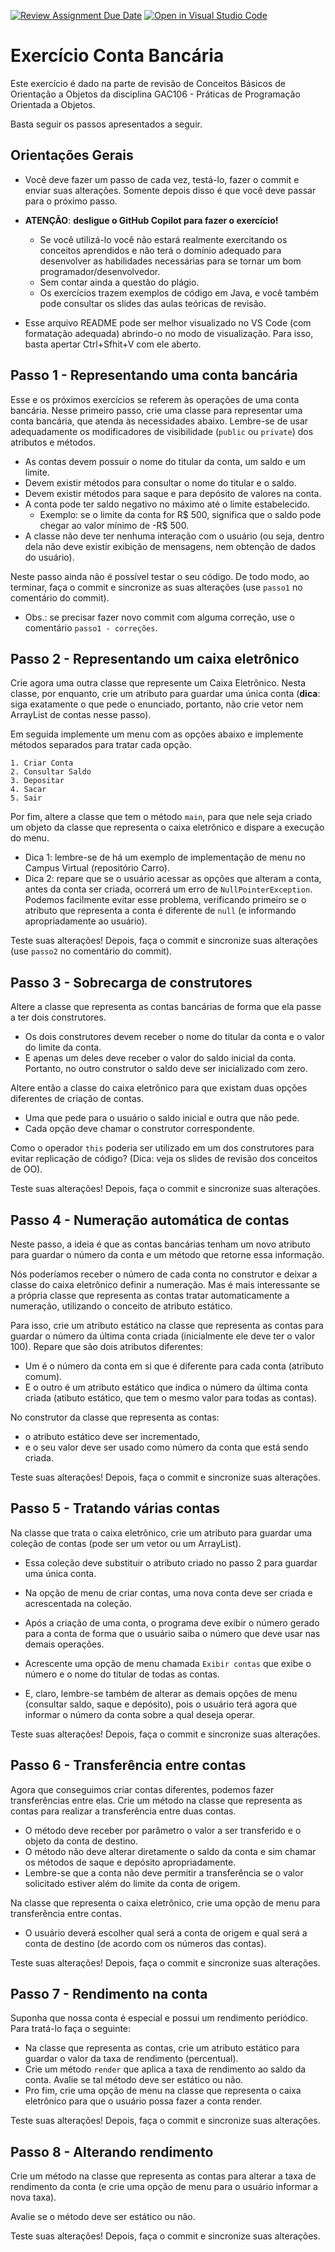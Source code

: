 [![Review Assignment Due Date](https://classroom.github.com/assets/deadline-readme-button-22041afd0340ce965d47ae6ef1cefeee28c7c493a6346c4f15d667ab976d596c.svg)](https://classroom.github.com/a/rpVuHDhS)
[![Open in Visual Studio Code](https://classroom.github.com/assets/open-in-vscode-2e0aaae1b6195c2367325f4f02e2d04e9abb55f0b24a779b69b11b9e10269abc.svg)](https://classroom.github.com/online_ide?assignment_repo_id=18927610&assignment_repo_type=AssignmentRepo)
# Exercício Conta Bancária

Este exercício é dado na parte de revisão de Conceitos Básicos de Orientação a Objetos da disciplina GAC106 - Práticas de Programação Orientada a Objetos.

Basta seguir os passos apresentados a seguir.

## Orientações Gerais

- Você deve fazer um passo de cada vez, testá-lo, fazer o commit e enviar suas alterações.
Somente depois disso é que você deve passar para o próximo passo.

- **ATENÇÃO**: **desligue o GitHub Copilot para fazer o exercício!**
  - Se você utilizá-lo você não estará realmente exercitando os conceitos aprendidos e
    não terá o domínio adequado para desenvolver as habilidades necessárias para se tornar
	um bom programador/desenvolvedor.
  - Sem contar ainda a questão do plágio.
  - Os exercícios trazem exemplos de código em Java, e você também pode consultar os
    slides das aulas teóricas de revisão.

- Esse arquivo README pode ser melhor visualizado no VS Code (com formatação adequada) 
  abrindo-o no modo de visualização. Para isso, basta apertar Ctrl+Sfhit+V com ele aberto.

## Passo 1 - Representando uma conta bancária

Esse e os próximos exercícios se referem às operações de uma conta bancária.
Nesse primeiro passo, crie uma classe para representar uma conta bancária, que atenda às necessidades abaixo.
Lembre-se de usar adequadamente os modificadores de visibilidade (`public` ou `private`) dos atributos e métodos.

- As contas devem possuir o nome do titular da conta, um saldo e um limite.
- Devem existir métodos para consultar o nome do titular e o saldo.
- Devem existir métodos para saque e para depósito de valores na conta.
- A conta pode ter saldo negativo no máximo até o limite estabelecido.
  - Exemplo: se o limite da conta for R$ 500, significa que o saldo pode chegar ao valor mínimo de -R$ 500.
- A classe não deve ter nenhuma interação com o usuário (ou seja, dentro dela não deve existir exibição de mensagens, nem obtenção de dados do usuário).

Neste passo ainda não é possível testar o seu código.
De todo modo, ao terminar, faça o commit e sincronize as suas alterações (use `passo1` no comentário do commit).

- Obs.: se precisar fazer novo commit com alguma correção, use o comentário `passo1 - correções`.

## Passo 2 - Representando um caixa eletrônico

Crie agora uma outra classe que represente um Caixa Eletrônico.
Nesta classe, por enquanto, crie um atributo para guardar uma única conta
(**dica**: siga exatamente o que pede o enunciado, portanto, não crie vetor nem ArrayList de contas nesse passo).

Em seguida implemente um menu com as opções abaixo e implemente métodos separados para tratar cada opção.

```
1. Criar Conta
2. Consultar Saldo
3. Depositar
4. Sacar
5. Sair
```

Por fim, altere a classe que tem o método `main`, para que nele seja criado um objeto da classe que representa o caixa eletrônico e dispare a execução do menu.

- Dica 1: lembre-se de há um exemplo de implementação de menu no Campus Virtual (repositório Carro).
- Dica 2: repare que se o usuário acessar as opções que alteram a conta, antes da conta ser criada, ocorrerá um erro de `NullPointerException`. Podemos facilmente evitar esse problema, verificando primeiro se o atributo que representa a conta é diferente de `null` (e informando apropriadamente ao usuário).

Teste suas alterações!
Depois, faça o commit e sincronize suas alterações (use `passo2` no comentário do commit).

## Passo 3 - Sobrecarga de construtores

Altere a classe que representa as contas bancárias de forma que ela passe a ter dois construtores.

- Os dois construtores devem receber o nome do titular da conta e o valor do limite da conta.
- E apenas um deles deve receber o valor do saldo inicial da conta. Portanto, no outro construtor o saldo deve ser inicializado com zero.

Altere então a classe do caixa eletrônico para que existam duas opções diferentes de criação de contas.

- Uma que pede para o usuário o saldo inicial e outra que não pede.
- Cada opção deve chamar o construtor correspondente.

Como o operador `this` poderia ser utilizado em um dos construtores para evitar replicação de código? (Dica: veja os slides de revisão dos conceitos de OO).

Teste suas alterações!
Depois, faça o commit e sincronize suas alterações.

## Passo 4 - Numeração automática de contas

Neste passo, a ideia é que as contas bancárias tenham um novo atributo para guardar o número da conta e um método que retorne essa informação.

Nós poderíamos receber o número de cada conta no construtor e deixar a classe do caixa eletrônico definir a numeração.
Mas é mais interessante se a própria classe que representa as contas tratar automaticamente a numeração, utilizando o conceito de atributo estático.

Para isso, crie um atributo estático na classe que representa as contas para guardar o número da última conta criada (inicialmente ele deve ter o valor 100).
Repare que são dois atributos diferentes:

- Um é o número da conta em si que é diferente para cada conta (atributo comum).
- E o outro é um atributo estático que indica o número da última conta criada (atibuto estático, que tem o mesmo valor para todas as contas).

No construtor da classe que representa as contas:
- o atributo estático deve ser incrementado, 
- e o seu valor deve ser usado como número da conta que está sendo criada.

Teste suas alterações!
Depois, faça o commit e sincronize suas alterações.

## Passo 5 - Tratando várias contas

Na classe que trata o caixa eletrônico, crie um atributo para guardar uma coleção de contas (pode ser um vetor ou um ArrayList).
- Essa coleção deve substituir o atributo criado no passo 2 para guardar uma única conta.

- Na opção de menu de criar contas, uma nova conta deve ser criada e acrescentada na coleção.
- Após a criação de uma conta, o programa deve exibir o número gerado para a conta de forma que o usuário saiba o número que deve usar nas demais operações.
- Acrescente uma opção de menu chamada `Exibir contas` que exibe o número e o nome do titular de todas as contas.
- E, claro, lembre-se também de alterar as demais opções de menu (consultar saldo, saque e depósito), pois o usuário terá agora que informar o número da conta sobre a qual deseja operar.

Teste suas alterações!
Depois, faça o commit e sincronize suas alterações.

## Passo 6 - Transferência entre contas

Agora que conseguimos criar contas diferentes, podemos fazer transferências entre elas.
Crie um método na classe que representa as contas para realizar a transferência entre duas contas.

- O método deve receber por parâmetro o valor a ser transferido e o objeto da conta de destino.
- O método não deve alterar diretamente o saldo da conta e sim chamar os métodos de saque e depósito apropriadamente.
- Lembre-se que a conta não deve permitir a transferência se o valor solicitado estiver além do limite da conta de origem.

Na classe que representa o caixa eletrônico, crie uma opção de menu para transferência entre contas.

- O usuário deverá escolher qual será a conta de origem e qual será a conta de destino (de acordo com os números das contas).

Teste suas alterações!
Depois, faça o commit e sincronize suas alterações.

## Passo 7 - Rendimento na conta

Suponha que nossa conta é especial e possui um rendimento periódico.
Para tratá-lo faça o seguinte:

- Na classe que representa as contas, crie um atributo estático para guardar o valor da taxa de rendimento (percentual).
- Crie um método `render` que aplica a taxa de rendimento ao saldo da conta. Avalie se tal método deve ser estático ou não.
- Pro fim, crie uma opção de menu na classe que representa o caixa eletrônico para que o usuário possa fazer a conta render.

Teste suas alterações!
Depois, faça o commit e sincronize suas alterações.

## Passo 8 - Alterando rendimento

Crie um método na classe que representa as contas para alterar a taxa de rendimento da conta (e crie uma opção de menu para o usuário informar a nova taxa).

Avalie se o método deve ser estático ou não.

Teste suas alterações!
Depois, faça o commit e sincronize suas alterações.